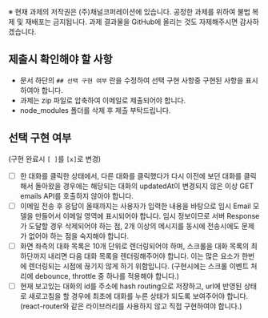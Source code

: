 ※ 현재 과제의 저작권은 (주)채널코퍼레이션에 있습니다. 공정한 과제를 위하여 불법 복제 및 재배포는 금지됩니다. 과제 결과물을 GitHub에 올리는 것도 자제해주시면 감사하겠습니다.

## 제출시 확인해야 할 사항
- 문서 하단의 `## 선택 구현 여부` 란을 수정하여 선택 구현 사항중 구현된 사항을 표시하여야 합니다.
- 과제는 zip 파일로 압축하여 이메일로 제출되어야 합니다.
- node_modules 폴더를 삭제 후 제출 부탁드립니다.

## 선택 구현 여부
(구현 완료시 `[ ]`를 `[x]`로 변경)
- [ ] 한 대화를 클릭한 상태에서, 다른 대화를 클릭했다가 다시 이전에 보던 대화를 클릭해서 돌아왔을 경우에는 해당되는 대화의 updatedAt이 변경되지 않은 이상 GET emails API를 호출하지 않아야 합니다.
- [ ] 이메일 전송 후 응답이 올때까지는 사용자가 입력한 내용을 바탕으로 임시 Email 모델을 만들어서 이메일 영역에 표시되어야 합니다. 임시 정보이므로 서버 Response가 도달할 경우 삭제되어야 하는 점, 2개 이상의 메시지를 동시에 전송시에도 문제가 없어야 하는 점을 숙지해야 합니다.
- [ ] 화면 좌측의 대화 목록은 10개 단위로 렌더링되어야 하며, 스크롤을 대화 목록의 최하단까지 내리면 다음 대화 목록을 렌더링해주어야 합니다. 이는 많은 요소가 한번에 렌더링되는 시점에 끊기지 않게 하기 위함입니다. (구현시에는 스크롤 이벤트 처리에 debounce, throttle 중 하나를 적용해야 합니다.)
- [ ] 현재 보고있는 대화의 id를 주소에 hash routing으로 저장하고, url에 반영된 상태로 새로고침을 할 경우에 최초에 대화를 누른 상태가 되도록 보여주어야 합니다. (react-router와 같은 라이브러리를 사용하지 않고 직접 구현하여야 합니다.)